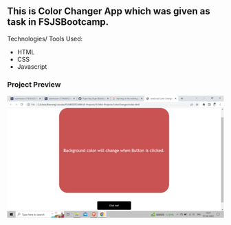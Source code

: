 ## This is Color Changer App which was given as task in FSJSBootcamp.


Technologies/ Tools Used:

- HTML
- CSS
- Javascript


### Project Preview

![Project-Image](/project-ss.png)

